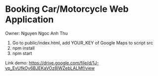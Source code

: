 # Booking Car/Motorcycle Web Application 

Owner: Nguyen Ngoc Anh Thu

1. Go to public/index.html, add YOUR_KEY of Google Maps to script src
1. npm install
2. npm start

Link demo: https://drive.google.com/file/d/1J-yp_EvUfkOy6BJEKaVOz8lWZebLALMf/view
